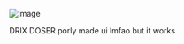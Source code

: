 
![image](https://user-images.githubusercontent.com/127690360/224587653-6e5fb7a2-827d-4168-82f2-faae2979ab99.png)

DRIX DOSER
porly made ui lmfao but it works 
